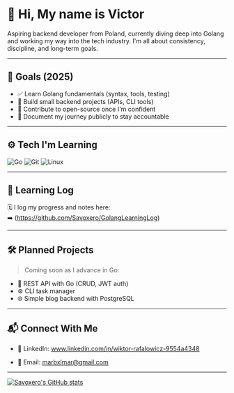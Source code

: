 # 👋 Hi, My name is Victor

Aspiring backend developer from Poland, currently diving deep into Golang and working my way into the tech industry. I'm all about consistency, discipline, and long-term goals.

---

## 🎯 Goals (2025)

- ✅ Learn Golang fundamentals (syntax, tools, testing)
- 🚧 Build small backend projects (APIs, CLI tools)
- 🧱 Contribute to open-source once I'm confident
- 🧾 Document my journey publicly to stay accountable

---

## ⚙️ Tech I'm Learning

![Go](https://img.shields.io/badge/Go-00ADD8?style=flat-square&logo=go&logoColor=white)
![Git](https://img.shields.io/badge/Git-F05032?style=flat-square&logo=git&logoColor=white)
![Linux](https://img.shields.io/badge/Linux-FCC624?style=flat-square&logo=linux&logoColor=black)

---

## 📓 Learning Log

🗓 I log my progress and notes here:  
➡️ (https://github.com/Savoxero/GolangLearningLog) 

---

## 🛠 Planned Projects

> Coming soon as I advance in Go:

- 🧪 REST API with Go (CRUD, JWT auth)
- ⚙️ CLI task manager
- 🌐 Simple blog backend with PostgreSQL

---

## 📬 Connect With Me

- 💼 LinkedIn: www.linkedin.com/in/wiktor-rafalowicz-9554a4348

- 📧 Email: marbxlmar@gmail.com

---

[![Savoxero's GitHub stats](https://github-readme-stats.vercel.app/api?username=Savoxero)](https://github.com/Savoxero/github-readme-stats)

